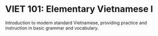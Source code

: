 # VIET 101: Elementary Vietnamese I

Introduction to modern standard Vietnamese, providing practice and instruction in basic grammar and vocabulary.